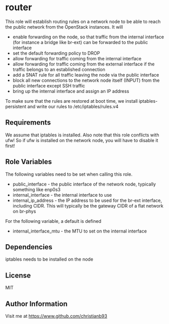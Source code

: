 router
=========

This role will establish routing rules on a network node to be able to reach the public network from the OpenStack instances. It will

* enable forwarding on the node, so that traffic from the internal interface (for instance a bridge like br-ext) can be forwarded to the public interface
* set the default forwarding policy to DROP
* allow forwarding for traffic coming from the internal interface
* allow forwarding for traffic coming from the external interface if the traffic belongs to an established connection
* add a SNAT rule for all traffic leaving the node via the public interface
* block all new connections to the network node itself (INPUT) from the public interface except SSH traffic 
* bring up the internal interface and assign an IP address 

To make sure that the rules are restored at boot time, we install iptables-persistent and write our rules to /etc/iptables/rules.v4

Requirements
------------

We assume that iptables is installed. Also note that this role conflicts with  ufw! So if ufw is installed on the network node, you will have to disable it first!


Role Variables
--------------

The following variables need to be set when calling this role.

* public_interface - the public interface of the network node, typically something like enp0s3
* internal_interface - the internal interface to use
* internal_ip_address - the IP address to be used for the br-ext interface, including CIDR. This will typically be the gateway CIDR of a flat network on br-phys

For the following variable, a default is defined

* internal_interface_mtu - the MTU to set on the internal interface


Dependencies
------------

iptables needs to be installed on the node


License
-------

MIT

Author Information
------------------

Visit me at https://www.github.com/christianb93

